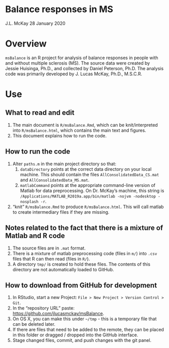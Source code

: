Balance responses in MS
================
J.L. McKay
28 January 2020

<!-- README.md is generated from README.Rmd. Please edit that file -->

# Overview

`msBalance` is an R project for analysis of balance responses in people
with and without multiple sclerosis (MS). The source data were created
by Jessie Huisinga, Ph.D., and collected by Daniel Peterson, Ph.D. The
analysis code was primarily developed by J. Lucas McKay, Ph.D., M.S.C.R.

# Use

## What to read and edit

1.  The main document is `R/msBalance.Rmd`, which can be
    knit/interpreted into `R/msBalance.html`, which contains the main
    text and figures.
2.  This document explains how to run the code.

## How to run the code

1.  Alter `paths.m` in the main project directory so that:
    1.  `dataDirectory` points at the correct data directory on your
        local machine. This should contain the files
        `AllConsolidatedData_CS.mat` and `AllConsolidatedData_MS.mat`.
    2.  `matlabCommand` points at the appropriate command-line version
        of Matlab for data preprocessing. On Dr. McKay’s machine, this
        string is `/Applications/MATLAB_R2019a.app/bin/matlab -nojvm
        -nodesktop -nosplash -r`.
2.  “knit” `R/msBalance.Rmd` to produce `R/msBalance.html`. This will
    call matlab to create intermediary files if they are
missing.

## Notes related to the fact that there is a mixture of Matlab and R code

1.  The source files are in `.mat` format.
2.  There is a mixture of matlab preprocessing code (files in `m/`) into
    `.csv` files that R can then read (files in `R/`).
3.  A directory `tmp/` is created to hold these files. The contents of
    this directory are not automatically loaded to GitHub.

## How to download from GitHub for development

1.  In RStudio, start a new Project: `File > New Project > Version
    Control > Git`.
2.  In the “repository URL” paste:
    <https://github.com/jlucasmckay/msBalance>.
3.  On OS X, you can make this under `~/tmp` - this is a temporary file
    that can be deleted later.
4.  If there are files that need to be added to the remote, they can be
    placed in this folder or dragged / dropped into the GitHub
    interface.
5.  Stage changed files, commit, and push changes with the git panel.
